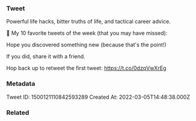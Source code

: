 ### Tweet
Powerful life hacks, bitter truths of life, and tactical career advice.

🧵 My 10 favorite tweets of the week (that you may have missed):

Hope you discovered something new (because that's the point!)

If you did, share it with a friend.

Hop back up to retweet the first tweet: https://t.co/0dzqVwXrEg

### Metadata
Tweet ID: 1500121110842593289
Created At: 2022-03-05T14:48:38.000Z

### Related

